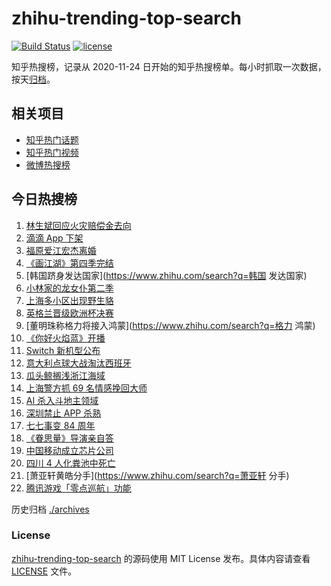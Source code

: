 # zhihu-trending-top-search

[![Build Status](https://github.com/justjavac/zhihu-trending-top-search/workflows/ci/badge.svg?branch=main)](https://github.com/justjavac/zhihu-trending-top-search/actions)
[![license](https://img.shields.io/github/license/justjavac/zhihu-trending-top-search)](https://github.com/justjavac/zhihu-trending-top-search/blob/main/LICENSE)

知乎热搜榜，记录从 2020-11-24 日开始的知乎热搜榜单。每小时抓取一次数据，按天[归档](./archives)。

## 相关项目

- [知乎热门话题](https://github.com/justjavac/zhihu-trending-hot-questions)
- [知乎热门视频](https://github.com/justjavac/zhihu-trending-hot-video)
- [微博热搜榜](https://github.com/justjavac/weibo-trending-hot-search)

## 今日热搜榜

<!-- BEGIN -->
<!-- 最后更新时间 Thu Jul 08 2021 23:07:13 GMT+0800 (China Standard Time) -->

1. [林生斌回应火灾赔偿金去向](https://www.zhihu.com/search?q=林生斌)
2. [滴滴 App 下架](https://www.zhihu.com/search?q=滴滴下架)
3. [福原爱江宏杰离婚](https://www.zhihu.com/search?q=福原爱)
4. [《画江湖》第四季完结](https://www.zhihu.com/search?q=画江湖之不良人)
5. [韩国跻身发达国家](https://www.zhihu.com/search?q=韩国 发达国家)
6. [小林家的龙女仆第二季](https://www.zhihu.com/search?q=小林家的龙女仆)
7. [上海多小区出现野生貉](https://www.zhihu.com/search?q=野生貉)
8. [英格兰晋级欧洲杯决赛](https://www.zhihu.com/search?q=英格兰队)
9. [董明珠称格力将接入鸿蒙](https://www.zhihu.com/search?q=格力 鸿蒙)
10. [《你好火焰蓝》开播](https://www.zhihu.com/search?q=你好火焰蓝)
11. [Switch 新机型公布](https://www.zhihu.com/search?q=switch)
12. [意大利点球大战淘汰西班牙](https://www.zhihu.com/search?q=意大利队)
13. [瓜头鲸搁浅浙江海域](https://www.zhihu.com/search?q=瓜头鲸搁浅)
14. [上海警方抓 69 名情感挽回大师](https://www.zhihu.com/search?q=情感挽回)
15. [AI 杀入斗地主领域](https://www.zhihu.com/search?q=AI斗地主)
16. [深圳禁止 APP 杀熟](https://www.zhihu.com/search?q=大数据杀熟)
17. [七七事变 84 周年](https://www.zhihu.com/search?q=七七事变)
18. [《眷思量》导演亲自答](https://www.zhihu.com/search?q=眷思量)
19. [中国移动成立芯片公司](https://www.zhihu.com/search?q=中国移动)
20. [四川 4 人化粪池中死亡](https://www.zhihu.com/search?q=化粪池坠亡)
21. [萧亚轩黄皓分手](https://www.zhihu.com/search?q=萧亚轩 分手)
22. [腾讯游戏「零点巡航」功能](https://www.zhihu.com/search?q=腾讯游戏)

<!-- END -->

历史归档 [./archives](./archives)

### License

[zhihu-trending-top-search](https://github.com/justjavac/zhihu-trending-top-search)
的源码使用 MIT License 发布。具体内容请查看 [LICENSE](./LICENSE) 文件。
